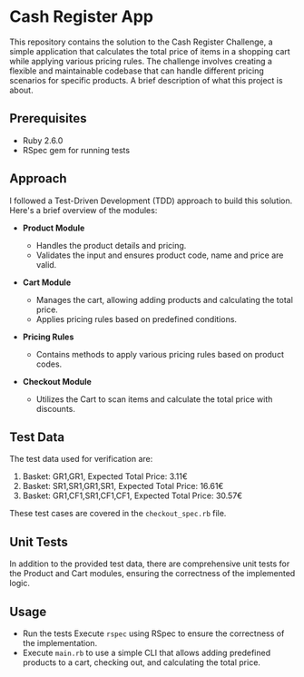 # Cash Register App
This repository contains the solution to the Cash Register Challenge, a simple application that calculates the total price of items in a shopping cart while applying various pricing rules. The challenge involves creating a flexible and maintainable codebase that can handle different pricing scenarios for specific products.
A brief description of what this project is about.

## Prerequisites

- Ruby 2.6.0
- RSpec gem for running tests

## Approach

I followed a Test-Driven Development (TDD) approach to build this solution. Here's a brief overview of the modules:

- **Product Module**
  - Handles the product details and pricing.
  - Validates the input and ensures product code, name and price are valid.

- **Cart Module**
  - Manages the cart, allowing adding products and calculating the total price.
  - Applies pricing rules based on predefined conditions.

- **Pricing Rules**
  - Contains methods to apply various pricing rules based on product codes.

- **Checkout Module**
  - Utilizes the Cart to scan items and calculate the total price with discounts.

## Test Data

The test data used for verification are:

1. Basket: GR1,GR1, Expected Total Price: 3.11€
2. Basket: SR1,SR1,GR1,SR1, Expected Total Price: 16.61€
3. Basket: GR1,CF1,SR1,CF1,CF1, Expected Total Price: 30.57€

These test cases are covered in the `checkout_spec.rb` file.

## Unit Tests

In addition to the provided test data, there are comprehensive unit tests for the Product and Cart modules, ensuring the correctness of the implemented logic.

## Usage

- Run the tests Execute `rspec` using RSpec to ensure the correctness of the implementation.
- Execute `main.rb` to use a simple CLI that allows adding predefined products to a cart, checking out, and calculating the total price.

